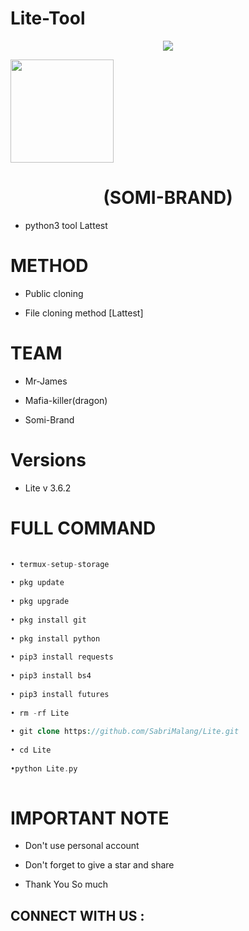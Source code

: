 # Lite-Tool
 
<p align="center">
 
<img src="https://i.pinimg.com/originals/16/62/ac/1662acee2dae9125798c9d54a6530333.gif">
 
</p>
 
<img height="165" src="https://github-readme-stats.vercel.app/api?username=SOMii-BRAND&show_icons=true&include_all_commits=true&theme=react&cache_seconds=3200&hide_border=true" /></a>
 
<h1 align="center">(SOMI-BRAND)</h1>
 
* python3 tool Lattest 
 
# METHOD 
 
* Public cloning 
 
* File cloning method [Lattest]
 
# TEAM
 
* Mr-James
 
* Mafia-killer(dragon)
 
* Somi-Brand

# Versions

* Lite v 3.6.2
 
# FULL COMMAND 
 
```php
 
• termux-setup-storage
 
• pkg update
 
• pkg upgrade
 
• pkg install git
 
• pkg install python
 
• pip3 install requests
 
• pip3 install bs4
 
• pip3 install futures
 
• rm -rf Lite
 
• git clone https://github.com/SabriMalang/Lite.git
 
• cd Lite
 
•python Lite.py
 
```
 
# IMPORTANT NOTE
 
* Don't use personal account
 
* Don't forget to give a star and share 
 
* Thank You So much
 
## CONNECT WITH US :
